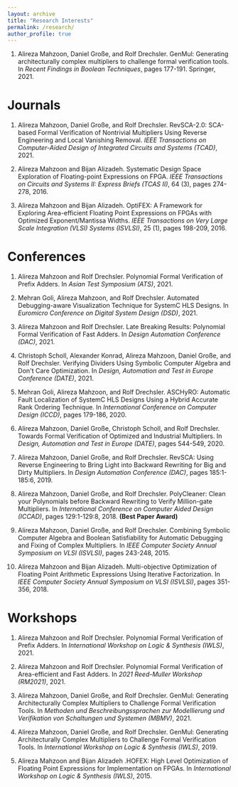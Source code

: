 ```yaml
---
layout: archive
title: "Research Interests"
permalink: /research/
author_profile: true
---
```


1. Alireza Mahzoon, Daniel Große, and Rolf Drechsler. GenMul: Generating architecturally complex multipliers to challenge formal verification tools. In *Recent Findings in Boolean Techniques*, pages 177-191. Springer, 2021.

Journals
====

1. Alireza Mahzoon, Daniel Große, and Rolf Drechsler. RevSCA-2.0: SCA-based Formal Verification of Nontrivial Multipliers Using Reverse Engineering and Local Vanishing Removal. *IEEE Transactions on Computer-Aided Design of Integrated Circuits and Systems (TCAD)*, 2021.

1. Alireza Mahzoon and Bijan Alizadeh. Systematic Design Space Exploration of Floating-point Expressions on FPGA. *IEEE Transactions on Circuits and Systems II: Express Briefs (TCAS II)*, 64 (3), pages 274-278, 2016.

1. Alireza Mahzoon and Bijan Alizadeh. OptiFEX: A Framework for Exploring Area-efficient Floating Point Expressions on FPGAs with Optimized Exponent/Mantissa Widths. *IEEE Transactions on Very Large Scale Integration (VLSI) Systems (ISVLSI)*, 25 (1), pages 198-209, 2016.

Conferences
====

1. Alireza Mahzoon and Rolf Drechsler. Polynomial Formal Verification of Prefix Adders. In *Asian Test Symposium (ATS)*, 2021.

1. Mehran Goli, Alireza Mahzoon, and Rolf Drechsler. Automated Debugging-aware Visualization Technique for SystemC HLS Designs. In *Euromicro Conference on Digital System Design (DSD)*, 2021.

1. Alireza Mahzoon and Rolf Drechsler. Late Breaking Results: Polynomial Formal Verification of Fast Adders. In *Design Automation Conference (DAC)*, 2021.

1. Christoph Scholl, Alexander Konrad, Alireza Mahzoon, Daniel Große, and Rolf Drechsler. Verifying Dividers Using Symbolic Computer Algebra and Don't Care Optimization. In *Design, Automation and Test in Europe Conference (DATE)*, 2021.

1. Mehran Goli, Alireza Mahzoon, and Rolf Drechsler. ASCHyRO: Automatic Fault Localization of SystemC HLS Designs Using a Hybrid Accurate Rank Ordering Technique. In *International Conference on Computer Design (ICCD)*, pages 179-186, 2020.

1. Alireza Mahzoon, Daniel Große, Christoph Scholl, and Rolf Drechsler. Towards Formal Verification of Optimized and Industrial Multipliers. In *Design, Automation and Test in Europe (DATE)*, pages 544-549, 2020.

1. Alireza Mahzoon, Daniel Große, and Rolf Drechsler. RevSCA: Using Reverse Engineering to Bring Light into Backward Rewriting for Big and Dirty Multipliers. In *Design Automation Conference (DAC)*, pages 185:1-185:6, 2019.

1. Alireza Mahzoon, Daniel Große, and Rolf Drechsler. PolyCleaner: Clean your Polynomials before Backward Rewriting to Verify Million-gate Multipliers. In *International Conference on Computer Aided Design (ICCAD)*, pages 129:1-129:8, 2018. **(Best Paper Award)**

1. Alireza Mahzoon, Daniel Große, and Rolf Drechsler. Combining Symbolic Computer Algebra and Boolean Satisfiability for Automatic Debugging and Fixing of Complex Multipliers. In *IEEE Computer Society Annual Symposium on VLSI (ISVLSI)*, pages 243-248, 2015.

1. Alireza Mahzoon and Bijan Alizadeh. Multi-objective Optimization of Floating Point Arithmetic Expressions Using Iterative Factorization. In *IEEE Computer Society Annual Symposium on VLSI (ISVLSI)*, pages 351-356, 2018.

Workshops
====

1. Alireza Mahzoon and Rolf Drechsler. Polynomial Formal Verification of Prefix Adders. In *International Workshop on Logic & Synthesis (IWLS)*, 2021.

1. Alireza Mahzoon and Rolf Drechsler. Polynomial Formal Verification of Area-efficient and Fast Adders. In *2021 Reed-Muller Workshop (RM2021)*, 2021.

1. Alireza Mahzoon, Daniel Große, and Rolf Drechsler. GenMul: Generating Architecturally Complex Multipliers to Challenge Formal Verification Tools. In *Methoden und Beschreibungssprachen zur Modellierung und Verifikation von Schaltungen und Systemen (MBMV)*, 2021.

1. Alireza Mahzoon, Daniel Große, and Rolf Drechsler. GenMul: Generating Architecturally Complex Multipliers to Challenge Formal Verification Tools. In *International Workshop on Logic & Synthesis (IWLS)*, 2019.

1. Alireza Mahzoon and Bijan Alizadeh .HOFEX: High Level Optimization of Floating Point Expressions for Implementation on FPGAs. In *International Workshop on Logic & Synthesis (IWLS)*, 2015.
